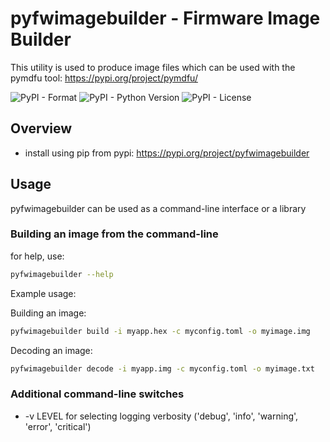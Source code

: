 # pyfwimagebuilder - Firmware Image Builder
This utility is used to produce image files which can be used with the pymdfu tool: https://pypi.org/project/pymdfu/

![PyPI - Format](https://img.shields.io/pypi/format/pyfwimagebuilder)
![PyPI - Python Version](https://img.shields.io/pypi/pyversions/pyfwimagebuilder)
![PyPI - License](https://img.shields.io/pypi/l/pyfwimagebuilder)

## Overview

* install using pip from pypi: https://pypi.org/project/pyfwimagebuilder

## Usage
pyfwimagebuilder can be used as a command-line interface or a library

### Building an image from the command-line
for help, use:
```bash
pyfwimagebuilder --help
```

Example usage:

Building an image:
```bash
pyfwimagebuilder build -i myapp.hex -c myconfig.toml -o myimage.img
```

Decoding an image:
```bash
pyfwimagebuilder decode -i myapp.img -c myconfig.toml -o myimage.txt
```

### Additional command-line switches
* -v LEVEL for selecting logging verbosity ('debug', 'info', 'warning', 'error', 'critical')